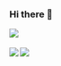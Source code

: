 ### Hi there 👋

<a href="https://shields.io/">
  <img align="left" src="https://img.shields.io/badge/motivation-full-brightgreen" />
  <br>
  <br>
</a>
<a href="https://github.com/anuraghazra/github-readme-stats">
  <img align="left" src="https://github-readme-stats.vercel.app/api?username=yukikamome316&show_icons=true&theme=react&count_private=true" />
</a>
<a href="https://github.com/anuraghazra/github-readme-stats">
  <img align="left" src="https://github-readme-stats.vercel.app/api/top-langs/?username=yukikamome316&&theme=react&count_private=true&exclude_repo=MCSE-Editor" />
</a>

